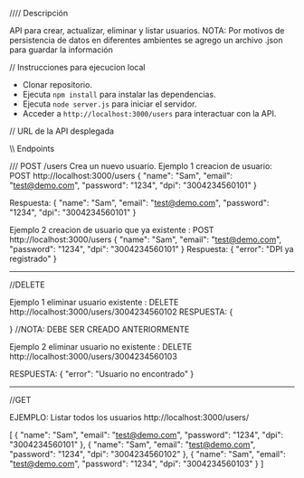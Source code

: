 
//// Descripción

API para crear, actualizar, eliminar y listar usuarios.
NOTA: Por motivos de persistencia de datos en diferentes ambientes se agrego un archivo .json para guardar la información

// Instrucciones para ejecucion local

- Clonar repositorio.
- Ejecuta `npm install` para instalar las dependencias.
- Ejecuta `node server.js` para iniciar el servidor.
- Acceder a `http://localhost:3000/users` para interactuar con la API.

// URL de la API desplegada



\\\ Endpoints

/// POST /users
Crea un nuevo usuario.
Ejemplo 1 creacion de usuario:
POST
http://localhost:3000/users
{
  "name": "Sam",
  "email": "test@demo.com",
  "password": "1234",
  "dpi": "3004234560101"
}

Respuesta:
{
    "name": "Sam",
    "email": "test@demo.com",
    "password": "1234",
    "dpi": "3004234560101"
}


Ejemplo 2 creacion de usuario que ya existente :
POST
http://localhost:3000/users
{
  "name": "Sam",
  "email": "test@demo.com",
  "password": "1234",
  "dpi": "3004234560101"
}
Respuesta:
{
    "error": "DPI ya registrado"
}

--------------------------------------------------------------------------------------------


//DELETE 

Ejemplo 1 eliminar usuario existente :
DELETE
http://localhost:3000/users/3004234560102
RESPUESTA:
{
    
}
//NOTA: DEBE SER CREADO ANTERIORMENTE

Ejemplo 2 eliminar usuario no existente :
DELETE
http://localhost:3000/users/3004234560103

RESPUESTA:
{
    "error": "Usuario no encontrado"
}



--------------------------------------------------------------------------------------------


//GET 

EJEMPLO: Listar todos los usuarios
http://localhost:3000/users/

[
    {
        "name": "Sam",
        "email": "test@demo.com",
        "password": "1234",
        "dpi": "3004234560101"
    },
    {
        "name": "Sam",
        "email": "test@demo.com",
        "password": "1234",
        "dpi": "3004234560102"
    },
    {
        "name": "Sam",
        "email": "test@demo.com",
        "password": "1234",
        "dpi": "3004234560103"
    }
]
